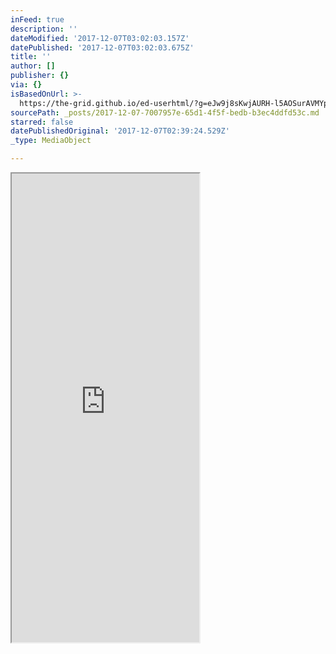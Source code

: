 ```yaml
---
inFeed: true
description: ''
dateModified: '2017-12-07T03:02:03.157Z'
datePublished: '2017-12-07T03:02:03.675Z'
title: ''
author: []
publisher: {}
via: {}
isBasedOnUrl: >-
  https://the-grid.github.io/ed-userhtml/?g=eJw9j8sKwjAURH-l5AOSurAVMYpaxWIp-AJ1I7X3NokYI0m04tf7dnmGmWGmoypbaAycLTmR3p9dmzEwpaPCGHFEWhrNKmO1Y8CQNcb99DzLFjDZ5LI4xGmWLH10celocBN6PozrRT1Y51vh01Z-TzYKpqvDeifYVWH9qumh3iMAAvf2giSoFXjJSRyFJJCohPScNMMnvGftjQW0nDxZF1ao08_yF775kHQzU4A6CUpph31OdR8N0EsV
sourcePath: _posts/2017-12-07-7007957e-65d1-4f5f-bedb-b3ec4ddfd53c.md
starred: false
datePublishedOriginal: '2017-12-07T02:39:24.529Z'
_type: MediaObject

---
```

<iframe src="https://the-grid.github.io/ed-userhtml/?g=eJw9j9kKwjAURH-l5AOS-uKGUdQqFkvBDdQXaXuvScSYkqRW_Hp3H88wM8z01NFmGgNnC06k96XrMgamcFQYI85IC6PZ0VjtGDBkjekwLhfJCma7VGanVpxEa9-sXDwZ3YRejlv1qh5t073wcTu9RzsF881pexDsqrB-1QxQ5wiAwL2tkAS1Ai856YQhCSQqIT0nzRe8Z-XGAlpOnqwzK9TlZ_kL33xI-onJQF0EpbTHPqf6DwzHSxI" height="750" style=""></iframe>